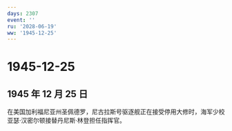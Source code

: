 ```yaml
---
days: 2307
event: ''
ru: '2028-06-19'
ww: '1945-12-25'
---
```


# 1945-12-25

## 1945 年 12 月 25 日

在美国加利福尼亚州圣佩德罗，尼古拉斯号驱逐舰正在接受停用大修时，海军少校亚瑟·汉密尔顿接替丹尼斯·林登担任指挥官。
